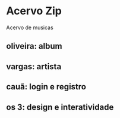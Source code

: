 # Acervo Zip
Acervo de musicas

## oliveira: album ##
## vargas: artista ##
## cauã: login e registro ##
## os 3: design e interatividade ##
